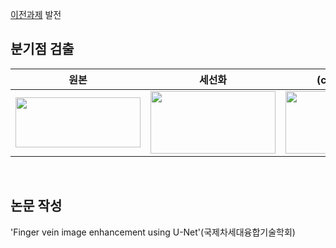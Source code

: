 [이전과제](https://github.com/Jimin980921/enhancing_fingervein_using-U-net) 발전
<br>

## 분기점 검출  
__원본__|__세선화__|(c) __분기점검출__|
|:---:|:---:|:---:|
|<img src="https://user-images.githubusercontent.com/57060127/108804956-1cbae080-75e2-11eb-847f-bc6daf3e48a0.jpg" width="200" height="80">|<img src="https://user-images.githubusercontent.com/57060127/108804954-1c224a00-75e2-11eb-82c8-b3a1f015a9d5.JPG" width="200" height="100">|<img src="https://user-images.githubusercontent.com/57060127/108804959-1dec0d80-75e2-11eb-9b72-ad4a2322ace8.JPG" width="200" height="100">|  
<br>


## 논문 작성  
'Finger vein image enhancement using U-Net'(국제차세대융합기술학회)  
